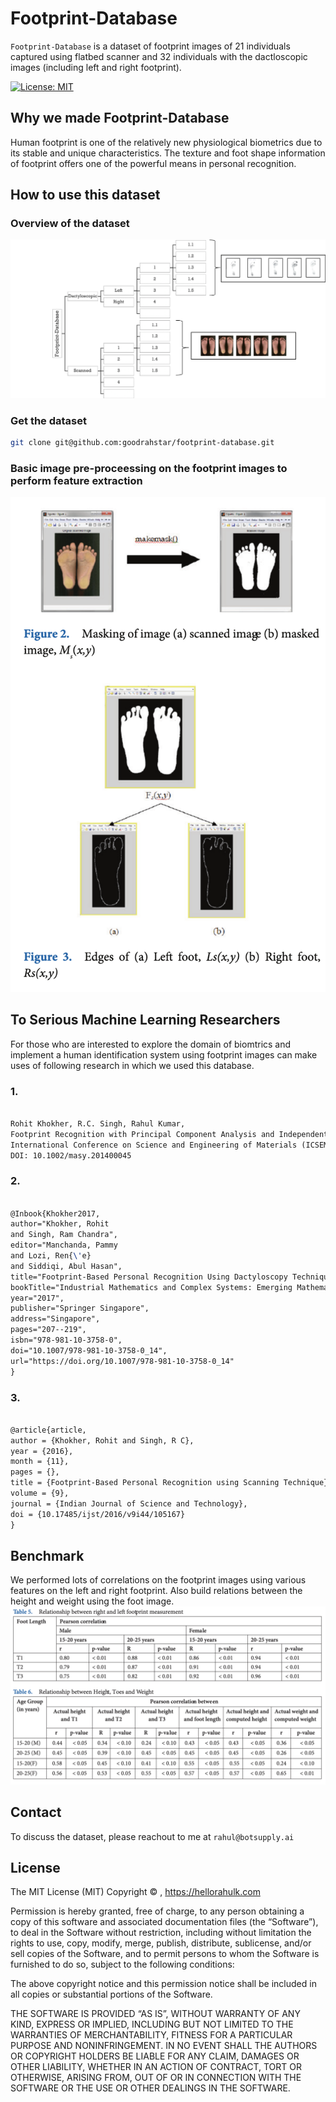 # Footprint-Database

`Footprint-Database` is a dataset of footprint images of 21 individuals captured using flatbed scanner and 32 individuals with the dactloscopic images (including left and right footprint).

[![License: MIT](https://img.shields.io/badge/License-MIT-yellow.svg)](https://opensource.org/licenses/MIT)


## Why we made Footprint-Database
Human footprint is one of the relatively new physiological biometrics due to its stable and unique characteristics. The texture and foot shape information of footprint offers one of the powerful means in personal recognition.

## How to use this dataset

### Overview of the dataset
![image3][image-3]

### Get the dataset   
```bash
git clone git@github.com:goodrahstar/footprint-database.git
```


### Basic image pre-proceessing on the footprint images to perform feature extraction
![image1][image-1]


## To Serious Machine Learning Researchers
For those who are interested to explore the domain of biomtrics and implement a human identification system using footprint images can make uses of following research in which we used this database.

### 1.
```latex

Rohit Khokher, R.C. Singh, Rahul Kumar, 
Footprint Recognition with Principal Component Analysis and Independent Component Analysis, 
International Conference on Science and Engineering of Materials (ICSEM 2014), 
DOI: 10.1002/masy.201400045 
```

### 2.
```latex

@Inbook{Khokher2017,
author="Khokher, Rohit
and Singh, Ram Chandra",
editor="Manchanda, Pammy
and Lozi, Ren{\'e}
and Siddiqi, Abul Hasan",
title="Footprint-Based Personal Recognition Using Dactyloscopy Technique",
bookTitle="Industrial Mathematics and Complex Systems: Emerging Mathematical Models, Methods and Algorithms",
year="2017",
publisher="Springer Singapore",
address="Singapore",
pages="207--219",
isbn="978-981-10-3758-0",
doi="10.1007/978-981-10-3758-0_14",
url="https://doi.org/10.1007/978-981-10-3758-0_14"
}
```

### 3.
```latex

@article{article,
author = {Khokher, Rohit and Singh, R C},
year = {2016},
month = {11},
pages = {},
title = {Footprint-Based Personal Recognition using Scanning Technique},
volume = {9},
journal = {Indian Journal of Science and Technology},
doi = {10.17485/ijst/2016/v9i44/105167}
}
```

## Benchmark
We performed lots of correlations on the footprint images using various features on the left and right footprint. Also build relations between the height and weight using the foot image.
![image2][image-2]


## Contact
To discuss the dataset, please reachout to me at `rahul@botsupply.ai`


## License

The MIT License (MIT) Copyright © , https://hellorahulk.com

Permission is hereby granted, free of charge, to any person obtaining a copy of this software and associated documentation files (the “Software”), to deal in the Software without restriction, including without limitation the rights to use, copy, modify, merge, publish, distribute, sublicense, and/or sell copies of the Software, and to permit persons to whom the Software is furnished to do so, subject to the following conditions:

The above copyright notice and this permission notice shall be included in all copies or substantial portions of the Software.

THE SOFTWARE IS PROVIDED “AS IS”, WITHOUT WARRANTY OF ANY KIND, EXPRESS OR IMPLIED, INCLUDING BUT NOT LIMITED TO THE WARRANTIES OF MERCHANTABILITY, FITNESS FOR A PARTICULAR PURPOSE AND NONINFRINGEMENT. IN NO EVENT SHALL THE AUTHORS OR COPYRIGHT HOLDERS BE LIABLE FOR ANY CLAIM, DAMAGES OR OTHER LIABILITY, WHETHER IN AN ACTION OF CONTRACT, TORT OR OTHERWISE, ARISING FROM, OUT OF OR IN CONNECTION WITH THE SOFTWARE OR THE USE OR OTHER DEALINGS IN THE SOFTWARE.

[image-1]: https://github.com/goodrahstar/footprint-database/blob/master/docs/image1.png?raw=true "Preprocessing"
[image-2]: https://github.com/goodrahstar/footprint-database/blob/master/docs/image2.png?raw=true "validation"
[image-3]: https://github.com/goodrahstar/footprint-database/blob/master/docs/image3.png?raw=true "Overview"
